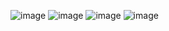 ![image](https://github.com/user-attachments/assets/9c5db9bb-2524-4a0f-87cf-4758d655aea7)
![image](https://github.com/user-attachments/assets/0f18030c-23c5-4bae-9e56-92e96a7f682c)
![image](https://github.com/user-attachments/assets/de94d2f6-2ef3-495e-b143-c88fffede3ec)
![image](https://github.com/user-attachments/assets/3335d3d1-ab0b-4ba6-b7f6-5e4ec2431ec8)

